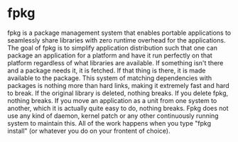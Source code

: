 # fpkg
fpkg is a package management system that enables portable applications to seamlessly share libraries with zero runtime overhead for the applications.
The goal of fpkg is to simplify application distribution such that one can package an application for a platform and have it run perfectly on that platform
regardless of what libraries are available. If something isn't there and a package needs it, it is fetched. If that thing is there, it is made available to the
package. This system of matching dependencies with packages is nothing more than hard links, making it extremely fast and hard to break. If the original
library is deleted, nothing breaks. If you delete fpkg, nothing breaks. If you move an application as a unit from one system to another, which it is actually
quite easy to do, nothing breaks. Fpkg does not use any kind of daemon, kernel patch or any other continuously running system to maintain this. All of the work
happens when you type "fpkg install" (or whatever you do on your frontent of choice).
